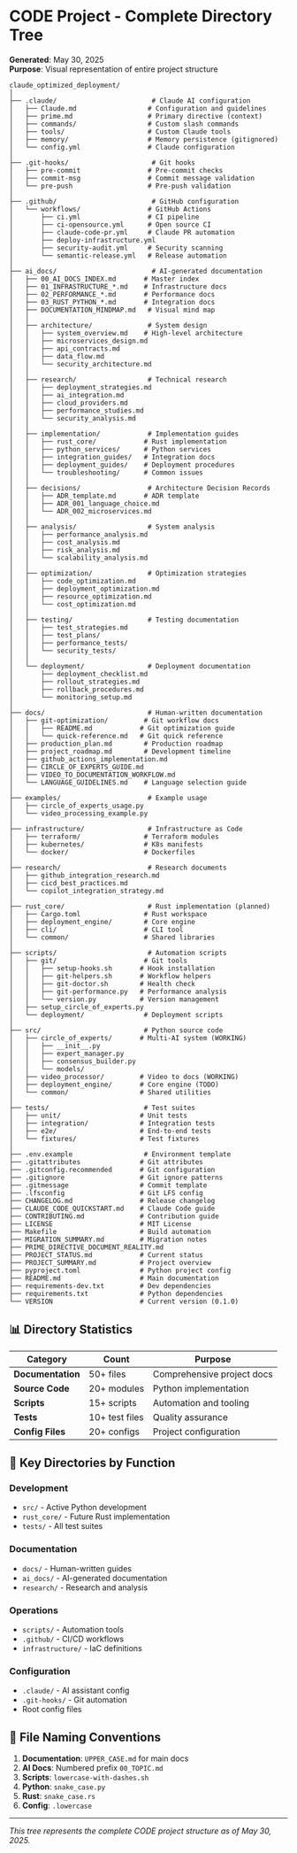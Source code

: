 # CODE Project - Complete Directory Tree

**Generated**: May 30, 2025  
**Purpose**: Visual representation of entire project structure

```
claude_optimized_deployment/
│
├── .claude/                        # Claude AI configuration
│   ├── Claude.md                  # Configuration and guidelines
│   ├── prime.md                   # Primary directive (context)
│   ├── commands/                  # Custom slash commands
│   ├── tools/                     # Custom Claude tools
│   ├── memory/                    # Memory persistence (gitignored)
│   └── config.yml                 # Claude configuration
│
├── .git-hooks/                     # Git hooks
│   ├── pre-commit                 # Pre-commit checks
│   ├── commit-msg                 # Commit message validation
│   └── pre-push                   # Pre-push validation
│
├── .github/                        # GitHub configuration
│   └── workflows/                 # GitHub Actions
│       ├── ci.yml                 # CI pipeline
│       ├── ci-opensource.yml      # Open source CI
│       ├── claude-code-pr.yml     # Claude PR automation
│       ├── deploy-infrastructure.yml
│       ├── security-audit.yml     # Security scanning
│       └── semantic-release.yml   # Release automation
│
├── ai_docs/                        # AI-generated documentation
│   ├── 00_AI_DOCS_INDEX.md       # Master index
│   ├── 01_INFRASTRUCTURE_*.md    # Infrastructure docs
│   ├── 02_PERFORMANCE_*.md       # Performance docs
│   ├── 03_RUST_PYTHON_*.md       # Integration docs
│   ├── DOCUMENTATION_MINDMAP.md   # Visual mind map
│   │
│   ├── architecture/              # System design
│   │   ├── system_overview.md    # High-level architecture
│   │   ├── microservices_design.md
│   │   ├── api_contracts.md
│   │   ├── data_flow.md
│   │   └── security_architecture.md
│   │
│   ├── research/                  # Technical research
│   │   ├── deployment_strategies.md
│   │   ├── ai_integration.md
│   │   ├── cloud_providers.md
│   │   ├── performance_studies.md
│   │   └── security_analysis.md
│   │
│   ├── implementation/            # Implementation guides
│   │   ├── rust_core/            # Rust implementation
│   │   ├── python_services/      # Python services
│   │   ├── integration_guides/   # Integration docs
│   │   ├── deployment_guides/    # Deployment procedures
│   │   └── troubleshooting/      # Common issues
│   │
│   ├── decisions/                 # Architecture Decision Records
│   │   ├── ADR_template.md       # ADR template
│   │   ├── ADR_001_language_choice.md
│   │   └── ADR_002_microservices.md
│   │
│   ├── analysis/                  # System analysis
│   │   ├── performance_analysis.md
│   │   ├── cost_analysis.md
│   │   ├── risk_analysis.md
│   │   └── scalability_analysis.md
│   │
│   ├── optimization/              # Optimization strategies
│   │   ├── code_optimization.md
│   │   ├── deployment_optimization.md
│   │   ├── resource_optimization.md
│   │   └── cost_optimization.md
│   │
│   ├── testing/                   # Testing documentation
│   │   ├── test_strategies.md
│   │   ├── test_plans/
│   │   ├── performance_tests/
│   │   └── security_tests/
│   │
│   └── deployment/                # Deployment documentation
│       ├── deployment_checklist.md
│       ├── rollout_strategies.md
│       ├── rollback_procedures.md
│       └── monitoring_setup.md
│
├── docs/                          # Human-written documentation
│   ├── git-optimization/         # Git workflow docs
│   │   ├── README.md            # Git optimization guide
│   │   └── quick-reference.md   # Git quick reference
│   ├── production_plan.md        # Production roadmap
│   ├── project_roadmap.md        # Development timeline
│   ├── github_actions_implementation.md
│   ├── CIRCLE_OF_EXPERTS_GUIDE.md
│   ├── VIDEO_TO_DOCUMENTATION_WORKFLOW.md
│   └── LANGUAGE_GUIDELINES.md    # Language selection guide
│
├── examples/                      # Example usage
│   ├── circle_of_experts_usage.py
│   └── video_processing_example.py
│
├── infrastructure/                # Infrastructure as Code
│   ├── terraform/                # Terraform modules
│   ├── kubernetes/               # K8s manifests
│   └── docker/                   # Dockerfiles
│
├── research/                      # Research documents
│   ├── github_integration_research.md
│   ├── cicd_best_practices.md
│   └── copilot_integration_strategy.md
│
├── rust_core/                     # Rust implementation (planned)
│   ├── Cargo.toml                # Rust workspace
│   ├── deployment_engine/        # Core engine
│   ├── cli/                      # CLI tool
│   └── common/                   # Shared libraries
│
├── scripts/                       # Automation scripts
│   ├── git/                      # Git tools
│   │   ├── setup-hooks.sh       # Hook installation
│   │   ├── git-helpers.sh       # Workflow helpers
│   │   ├── git-doctor.sh        # Health check
│   │   ├── git-performance.py   # Performance analysis
│   │   └── version.py           # Version management
│   ├── setup_circle_of_experts.py
│   └── deployment/               # Deployment scripts
│
├── src/                          # Python source code
│   ├── circle_of_experts/       # Multi-AI system (WORKING)
│   │   ├── __init__.py
│   │   ├── expert_manager.py
│   │   ├── consensus_builder.py
│   │   └── models/
│   ├── video_processor/         # Video to docs (WORKING)
│   ├── deployment_engine/       # Core engine (TODO)
│   └── common/                  # Shared utilities
│
├── tests/                        # Test suites
│   ├── unit/                    # Unit tests
│   ├── integration/             # Integration tests
│   ├── e2e/                     # End-to-end tests
│   └── fixtures/                # Test fixtures
│
├── .env.example                  # Environment template
├── .gitattributes               # Git attributes
├── .gitconfig.recommended       # Git configuration
├── .gitignore                   # Git ignore patterns
├── .gitmessage                  # Commit template
├── .lfsconfig                   # Git LFS config
├── CHANGELOG.md                 # Release changelog
├── CLAUDE_CODE_QUICKSTART.md    # Claude Code guide
├── CONTRIBUTING.md              # Contribution guide
├── LICENSE                      # MIT License
├── Makefile                     # Build automation
├── MIGRATION_SUMMARY.md         # Migration notes
├── PRIME_DIRECTIVE_DOCUMENT_REALITY.md
├── PROJECT_STATUS.md            # Current status
├── PROJECT_SUMMARY.md           # Project overview
├── pyproject.toml               # Python project config
├── README.md                    # Main documentation
├── requirements-dev.txt         # Dev dependencies
├── requirements.txt             # Python dependencies
└── VERSION                      # Current version (0.1.0)
```

## 📊 Directory Statistics

| Category | Count | Purpose |
|----------|-------|---------|
| **Documentation** | 50+ files | Comprehensive project docs |
| **Source Code** | 20+ modules | Python implementation |
| **Scripts** | 15+ scripts | Automation and tooling |
| **Tests** | 10+ test files | Quality assurance |
| **Config Files** | 20+ configs | Project configuration |

## 🎯 Key Directories by Function

### Development
- `src/` - Active Python development
- `rust_core/` - Future Rust implementation
- `tests/` - All test suites

### Documentation
- `docs/` - Human-written guides
- `ai_docs/` - AI-generated documentation
- `research/` - Research and analysis

### Operations
- `scripts/` - Automation tools
- `.github/` - CI/CD workflows
- `infrastructure/` - IaC definitions

### Configuration
- `.claude/` - AI assistant config
- `.git-hooks/` - Git automation
- Root config files

## 🔄 File Naming Conventions

1. **Documentation**: `UPPER_CASE.md` for main docs
2. **AI Docs**: Numbered prefix `00_TOPIC.md`
3. **Scripts**: `lowercase-with-dashes.sh`
4. **Python**: `snake_case.py`
5. **Rust**: `snake_case.rs`
6. **Config**: `.lowercase`

---

*This tree represents the complete CODE project structure as of May 30, 2025.*

